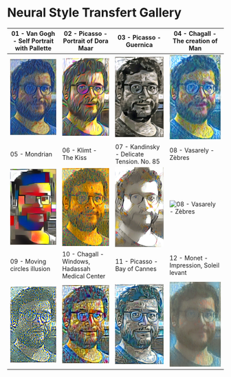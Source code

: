 

# Neural Style Transfert Gallery


|01 - Van Gogh - Self Portrait with Pallette|02 - Picasso - Portrait of Dora Maar|03 - Picasso - Guernica|04 - Chagall - The creation of Man|
|--|--|--|--|
|![01 - Van Gogh - Self Portrait with Pallette](01%20-%20Van%20Gogh%20-%20Self%20Portrait%20with%20Pallette.png) |![02 - Picasso - Portrait of Dora Maar](02%20-%20Picasso%20-%20Portrait%20of%20Dora%20Maar.png)|![03 - Picasso - Guernica](03%20-%20Picasso%20-%20Guernica.png) |![04 - Chagall - The creation of Man](04%20-%20Chagall%20-%20The%20creation%20of%20Man.png)|
|05 - Mondrian|06 - Klimt - The Kiss|07 - Kandinsky - Delicate Tension. No. 85|08 - Vasarely - Zèbres|
|![05 - Mondrian](05%20-%20Mondrian%20-%20.png) |![06 - Klimt - The Kiss](06%20-%20Klimt%20-%20The%20Kiss.png) |![07 - Kandinsky - Delicate Tension. No. 85](07%20-%20Kandinsky%20-%20Delicate%20Tension.%20No.%2085.png) |![08 - Vasarely - Zèbres](08%20-%20Vasarely%20-%20Zèbres.png) |
|09 - Moving circles illusion|10 - Chagall -Windows, Hadassah Medical Center|11 - Picasso - Bay of Cannes|12 - Monet - Impression, Soleil levant|
|![09 - Moving circles illusion](09%20-%20...%20-%20Moving%20circles%20illusion.png) |![10 - Chagall -Windows, Hadassah Medical Center](10%20-%20Chagall%20-Windows,%20Hadassah%20Medical%20Center.png) |![11 - Picasso - Bay of Cannes](11%20-%20Picasso%20-%20Bay%20of%20Cannes.png) |![12 - Monet - Impression, Soleil levant](12%20-%20Monet%20-%20Impression,%20Soleil%20levant.png) |
